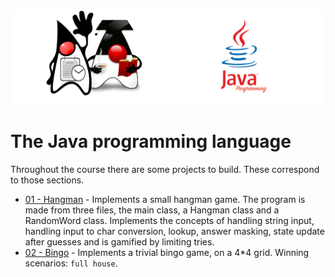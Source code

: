 ![](/assets/javarepologo.png)

# The Java programming language

Throughout the course there are some projects to build. These correspond to those sections.

- [01 - Hangman](src/com/irisida/lang/projects/hangman) - Implements a small hangman game. The program is made from three files, the main class, a Hangman class and a RandomWord class. Implements the concepts of handling string input, handling input to char conversion, lookup, answer masking, state update after guesses and is gamified by limiting tries.
- [02 - Bingo](src/com/irisida/lang/projects/bingo) - Implements a trivial bingo game, on a 4*4 grid. Winning scenarios: `full house`.